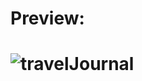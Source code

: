 <h1>Preview:<h1/>

![travelJournal](https://user-images.githubusercontent.com/103971251/230838422-11daf10f-bd8b-4e68-814b-da4d8aae0a67.png)

